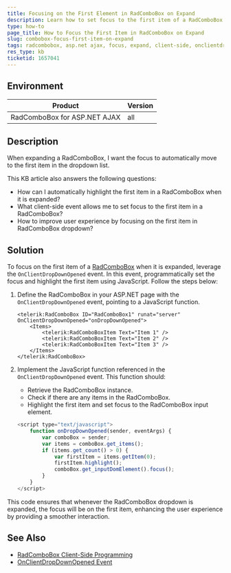 ```yaml
---
title: Focusing on the First Element in RadComboBox on Expand
description: Learn how to set focus to the first item of a RadComboBox when it expands using client-side scripting.
type: how-to
page_title: How to Focus the First Item in RadComboBox on Expand
slug: combobox-focus-first-item-on-expand
tags: radcombobox, asp.net ajax, focus, expand, client-side, onclientdropdownopened
res_type: kb
ticketid: 1657041
---
```


## Environment

| Product | Version |
| --- | --- |
| RadComboBox for ASP.NET AJAX | all |

## Description

When expanding a RadComboBox, I want the focus to automatically move to the first item in the dropdown list. 

This KB article also answers the following questions:
- How can I automatically highlight the first item in a RadComboBox when it is expanded?
- What client-side event allows me to set focus to the first item in a RadComboBox?
- How to improve user experience by focusing on the first item in RadComboBox dropdown?

## Solution

To focus on the first item of a [RadComboBox](https://docs.telerik.com/devtools/aspnet-ajax/controls/combobox/client-side-programming/events/onclientdropdownopened) when it is expanded, leverage the `OnClientDropDownOpened` event. In this event, programmatically set the focus and highlight the first item using JavaScript. Follow the steps below:

1. Define the RadComboBox in your ASP.NET page with the `OnClientDropDownOpened` event, pointing to a JavaScript function.

    ```ASPX
    <telerik:RadComboBox ID="RadComboBox1" runat="server" OnClientDropDownOpened="onDropDownOpened">
        <Items>
            <telerik:RadComboBoxItem Text="Item 1" />
            <telerik:RadComboBoxItem Text="Item 2" />
            <telerik:RadComboBoxItem Text="Item 3" />
        </Items>
    </telerik:RadComboBox>
    ```

2. Implement the JavaScript function referenced in the `OnClientDropDownOpened` event. This function should:
    - Retrieve the RadComboBox instance.
    - Check if there are any items in the RadComboBox.
    - Highlight the first item and set focus to the RadComboBox input element.

    ```JavaScript
    <script type="text/javascript">
        function onDropDownOpened(sender, eventArgs) {
            var comboBox = sender;
            var items = comboBox.get_items();
            if (items.get_count() > 0) {
                var firstItem = items.getItem(0);
                firstItem.highlight();
                comboBox.get_inputDomElement().focus();
            }
        }
    </script>
    ```

This code ensures that whenever the RadComboBox dropdown is expanded, the focus will be on the first item, enhancing the user experience by providing a smoother interaction.

## See Also

- [RadComboBox Client-Side Programming](https://docs.telerik.com/devtools/aspnet-ajax/controls/combobox/client-side-programming/overview)
- [OnClientDropDownOpened Event](https://docs.telerik.com/devtools/aspnet-ajax/controls/combobox/client-side-programming/events/onclientdropdownopened)
